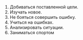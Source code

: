 1. Добиваться поставленной цели.
2. Изучать новое.
3. Не бояться совершить ошибку.
4. Учиться на ошибках.
5. Анализировать ситуации.
6. Заниматься спортом
